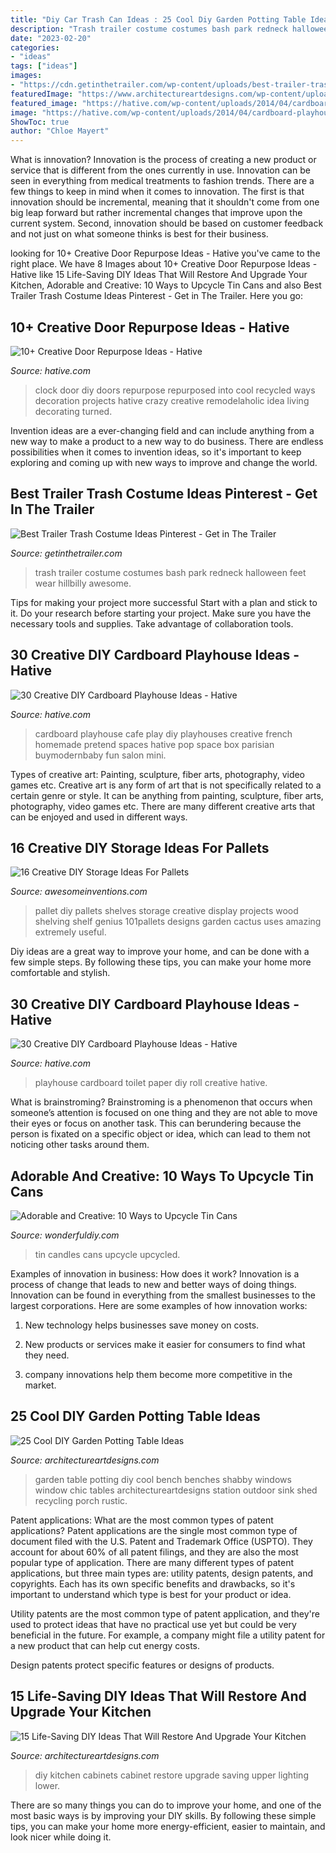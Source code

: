 ```yaml
---
title: "Diy Car Trash Can Ideas : 25 Cool Diy Garden Potting Table Ideas"
description: "Trash trailer costume costumes bash park redneck halloween feet wear hillbilly awesome"
date: "2023-02-20"
categories:
- "ideas"
tags: ["ideas"]
images:
- "https://cdn.getinthetrailer.com/wp-content/uploads/best-trailer-trash-costume-ideas-pinterest_99723.jpg"
featuredImage: "https://www.architectureartdesigns.com/wp-content/uploads/2013/10/1616.jpg"
featured_image: "https://hative.com/wp-content/uploads/2014/04/cardboard-playhouse/17-homemade-cardboard-cafe.jpg"
image: "https://hative.com/wp-content/uploads/2014/04/cardboard-playhouse/5-toilet-paper-roll-playhouse.jpg"
ShowToc: true
author: "Chloe Mayert"
---
```



What is innovation?
Innovation is the process of creating a new product or service that is different from the ones currently in use. Innovation can be seen in everything from medical treatments to fashion trends.
There are a few things to keep in mind when it comes to innovation. The first is that innovation should be incremental, meaning that it shouldn't come from one big leap forward but rather incremental changes that improve upon the current system. Second, innovation should be based on customer feedback and not just on what someone thinks is best for their business.

	

		
looking for 10+ Creative Door Repurpose Ideas - Hative you've came to the right place. We have 8 Images about 10+ Creative Door Repurpose Ideas - Hative like 15 Life-Saving DIY Ideas That Will Restore And Upgrade Your Kitchen, Adorable and Creative: 10 Ways to Upcycle Tin Cans and also Best Trailer Trash Costume Ideas Pinterest - Get in The Trailer. Here you go:
		
    
## 10+ Creative Door Repurpose Ideas - Hative

<img loading=lazy src="https://hative.com/wp-content/uploads/2014/09/door-repurpose-ideas/4-old-door-clock.jpg" onerror="this.onerror=null;this.src='https://tse4.mm.bing.net/th?id=OIP.l8XJkqLIEy1FkdOzlTPuMAHaOB&amp;pid=15.1';" alt="10+ Creative Door Repurpose Ideas - Hative">

_Source: hative.com_

>clock door diy doors repurpose repurposed into cool recycled ways decoration projects hative crazy creative remodelaholic idea living decorating turned. 

	

Invention ideas are a ever-changing field and can include anything from a new way to make a product to a new way to do business. There are endless possibilities when it comes to invention ideas, so it's important to keep exploring and coming up with new ways to improve and change the world.

    
## Best Trailer Trash Costume Ideas Pinterest - Get In The Trailer

<img loading=lazy src="https://cdn.getinthetrailer.com/wp-content/uploads/best-trailer-trash-costume-ideas-pinterest_99723.jpg" onerror="this.onerror=null;this.src='https://tse4.mm.bing.net/th?id=OIP.hpsf3e-O373T9nRKOKdnpgHaJ3&amp;pid=15.1';" alt="Best Trailer Trash Costume Ideas Pinterest - Get in The Trailer">

_Source: getinthetrailer.com_

>trash trailer costume costumes bash park redneck halloween feet wear hillbilly awesome. 

	

Tips for making your project more successful
Start with a plan and stick to it.
Do your research before starting your project.
Make sure you have the necessary tools and supplies.
Take advantage of collaboration tools.

    
## 30 Creative DIY Cardboard Playhouse Ideas - Hative

<img loading=lazy src="https://hative.com/wp-content/uploads/2014/04/cardboard-playhouse/17-homemade-cardboard-cafe.jpg" onerror="this.onerror=null;this.src='https://tse1.mm.bing.net/th?id=OIP.s9J5wRl_CMd98jty645X8AHaFF&amp;pid=15.1';" alt="30 Creative DIY Cardboard Playhouse Ideas - Hative">

_Source: hative.com_

>cardboard playhouse cafe play diy playhouses creative french homemade pretend spaces hative pop space box parisian buymodernbaby fun salon mini. 

	

Types of creative art: Painting, sculpture, fiber arts, photography, video games etc.
Creative art is any form of art that is not specifically related to a certain genre or style. It can be anything from painting, sculpture, fiber arts, photography, video games etc. There are many different creative arts that can be enjoyed and used in different ways.

    
## 16 Creative DIY Storage Ideas For Pallets

<img loading=lazy src="http://www.awesomeinventions.com/wp-content/uploads/2014/12/cactus-display-pallet.jpg" onerror="this.onerror=null;this.src='https://tse3.mm.bing.net/th?id=OIP.I1Gz7A9SnREro7EQUFEfdQHaJ3&amp;pid=15.1';" alt="16 Creative DIY Storage Ideas For Pallets">

_Source: awesomeinventions.com_

>pallet diy pallets shelves storage creative display projects wood shelving shelf genius 101pallets designs garden cactus uses amazing extremely useful. 

	

Diy ideas are a great way to improve your home, and can be done with a few simple steps. By following these tips, you can make your home more comfortable and stylish.

    
## 30 Creative DIY Cardboard Playhouse Ideas - Hative

<img loading=lazy src="https://hative.com/wp-content/uploads/2014/04/cardboard-playhouse/5-toilet-paper-roll-playhouse.jpg" onerror="this.onerror=null;this.src='https://tse3.mm.bing.net/th?id=OIP.bFwpgcAIsQCf09btIDjDeAHaJ4&amp;pid=15.1';" alt="30 Creative DIY Cardboard Playhouse Ideas - Hative">

_Source: hative.com_

>playhouse cardboard toilet paper diy roll creative hative. 

	

What is brainstroming?
Brainstroming is a phenomenon that occurs when someone’s attention is focused on one thing and they are not able to move their eyes or focus on another task. This can berundering because the person is fixated on a specific object or idea, which can lead to them not noticing other tasks around them.

    
## Adorable And Creative: 10 Ways To Upcycle Tin Cans

<img loading=lazy src="https://cdn.wonderfuldiy.com/wp-content/uploads/2017/08/Tin-can-candles-.jpeg" onerror="this.onerror=null;this.src='https://tse4.mm.bing.net/th?id=OIP._WeCILLpNMnSu06SJuj_4wHaLH&amp;pid=15.1';" alt="Adorable and Creative: 10 Ways to Upcycle Tin Cans">

_Source: wonderfuldiy.com_

>tin candles cans upcycle upcycled. 

	

Examples of innovation in business: How does it work?
Innovation is a process of change that leads to new and better ways of doing things. Innovation can be found in everything from the smallest businesses to the largest corporations. Here are some examples of how innovation works:
1. New technology helps businesses save money on costs.

2. New products or services make it easier for consumers to find what they need.

3. company innovations help them become more competitive in the market.


    
## 25 Cool DIY Garden Potting Table Ideas

<img loading=lazy src="https://www.architectureartdesigns.com/wp-content/uploads/2013/10/1616.jpg" onerror="this.onerror=null;this.src='https://tse1.mm.bing.net/th?id=OIP.NkIdMqgJw4x9muVMvUcn5AHaJ4&amp;pid=15.1';" alt="25 Cool DIY Garden Potting Table Ideas">

_Source: architectureartdesigns.com_

>garden table potting diy cool bench benches shabby windows window chic tables architectureartdesigns station outdoor sink shed recycling porch rustic. 

	

Patent applications: What are the most common types of patent applications?
Patent applications are the single most common type of document filed with the U.S. Patent and Trademark Office (USPTO). They account for about 60% of all patent filings, and they are also the most popular type of application.
There are many different types of patent applications, but three main types are: utility patents, design patents, and copyrights. Each has its own specific benefits and drawbacks, so it's important to understand which type is best for your product or idea.

 Utility patents are the most common type of patent application, and they're used to protect ideas that have no practical use yet but could be very beneficial in the future. For example, a company might file a utility patent for a new product that can help cut energy costs.

Design patents protect specific features or designs of products.

    
## 15 Life-Saving DIY Ideas That Will Restore And Upgrade Your Kitchen

<img loading=lazy src="https://www.architectureartdesigns.com/wp-content/uploads/2018/06/15-Life-Saving-DIY-Ideas-That-Will-Restore-And-Upgrade-Your-Kitchen-Cabinets-3.jpg" onerror="this.onerror=null;this.src='https://tse4.mm.bing.net/th?id=OIP.yLmBN0R-MapI5NWGCyLaDAHaL0&amp;pid=15.1';" alt="15 Life-Saving DIY Ideas That Will Restore And Upgrade Your Kitchen">

_Source: architectureartdesigns.com_

>diy kitchen cabinets cabinet restore upgrade saving upper lighting lower. 

	

There are so many things you can do to improve your home, and one of the most basic ways is by improving your DIY skills. By following these simple tips, you can make your home more energy-efficient, easier to maintain, and look nicer while doing it.

